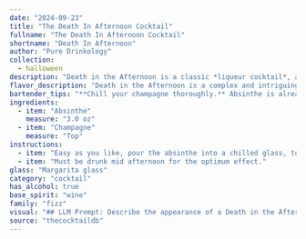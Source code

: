 ```yaml
---
date: "2024-09-23"
title: "The Death In Afternoon Cocktail"
fullname: "The Death In Afternoon Cocktail"
shortname: "Death In Afternoon"
author: "Pure Drinkology"
collection:
  - halloween
description: "Death in the Afternoon is a classic *liqueur cocktail*, a category that combines spirits with other flavors, often sweet or herbal.  Created by Ernest Hemingway, the drink  combines the anise-flavored absinthe with champagne, reflecting Hemingway's fondness for both. "
flavor_description: "Death in the Afternoon is a complex and intriguing cocktail.  The Absinthe provides a strong, herbal, and slightly anise-flavored base, with notes of licorice and wormwood. The Champagne adds a touch of sweetness and effervescence, creating a delicate balance between the bitter and the sweet. The result is a unique and memorable cocktail that is both refreshing and challenging, reflecting its literary namesake. "
bartender_tips: "**Chill your champagne thoroughly.** Absinthe is already chilled, so you want the champagne to be as cold as possible to keep the drink refreshing.  **Use a high-quality absinthe.**  This is the star of the show!  **Pour the absinthe first, then top with champagne.** This ensures proper layering and preserves the absinthe's aroma. **Garnish with a sugar cube or a lemon twist** for an elegant touch. "
ingredients:
  - item: "Absinthe"
    measure: "3.0 oz"
  - item: "Champagne"
    measure: "Top"
instructions:
  - item: "Easy as you like, pour the absinthe into a chilled glass, top with champagne."
  - item: "Must be drunk mid afternoon for the optimum effect."
glass: "Margarita glass"
category: "cocktail"
has_alcohol: true
base_spirit: "wine"
family: "fizz"
visual: "## LLM Prompt: Describe the appearance of a Death in the Afternoon cocktail. **Imagine a tall, slender champagne flute filled with a pale, ethereal liquid. The top layer is a shimmering, almost translucent pale gold, reminiscent of moonlight on water. As you look deeper, the golden hue gradually fades into a deeper, more mysterious green, like a secret hidden beneath the surface.  This green, the color of Absinthe, swirls and dances in the bottom of the glass, creating an alluring contrast with the sparkling champagne above.  Tiny bubbles rise from the depths, shimmering like diamonds in the green, creating a delicate, almost hypnotic effect.  The overall impression is one of elegance and mystery, a captivating mix of lightness and darkness.** **Bonus:*** Describe the visual impact of the cocktail on the table or bar, especially in low-light conditions.* How does the appearance change as the ice melts and the cocktail chills?*  What are the visual effects of the Absinthe and Champagne mixing together? "
source: "thecocktaildb"
---
```


